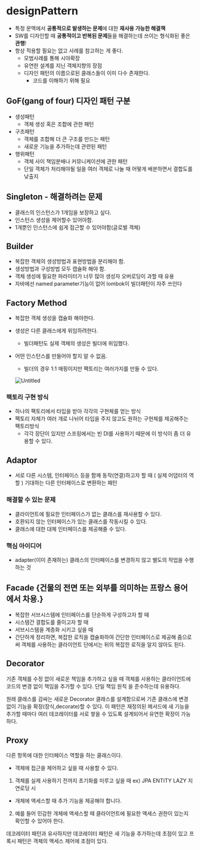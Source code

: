 # designPattern

- 특정 문맥에서 **공통적으로 발생하는 문제**에 대한 **재사용 가능한 해결책**
- SW를 디자인할 때 **공통적이고 반복된 문제**들을 해결하는데 쓰이는 형식화된 좋은 **관행**!
- 항상 적용할 필요는 없고 사례를 참고하는 게 좋다.
    - 모범사례를 통해 시야확장
    - 유연한 설계를 지닌 객체지향의 장점
    - 디자인 패턴의 이름으로된 클래스들이 이미 다수 존재한다.
        - 코드를 이해하기 위해 필요

## GoF(gang of four) 디자인 패턴 구분

- 생성패턴
    - 객체 생성 혹은 조합에 관한 패턴
- 구조패턴
    - 객체를 조합해 더 큰 구조를 만드는 패턴
    - 새로운 기능을 추가하는데 관련된 패턴
- 행위패턴
    - 객체 사이 책임분배나 커뮤니케이션에 관한 패턴
    - 단일 객체가 처리해야될 일을 여러 객체로 나눌 때 어떻게 배분하면서 결합도를 낮출지
    

## Singleton - 해결하려는 문제

- 클래스의 인스턴스가 1개임을 보장하고 싶다.
- 인스턴스 생성을 제어할수 있어야함.
- 1개뿐인 인스턴스에 쉽게 접근할 수 있어야함(글로벌 객체)

## Builder

- 복잡한 객체의 생성방법과 표현방법을 분리해야 함.
- 생성방법과 구성방법 모두 캡슐화 해야 함.
- 객체 생성에 필요한 파라미터가 너무 많아 생성자 오버로딩이 과할 때 유용
- 자바에선 named parameter기능이 없어 lombok이  빌더패턴이 자주 쓰인다


## Factory Method

- 복잡한 객체 생성을 캡슐화 해야한다.
- 생성은 다른 클래스에게 위임하려한다.
    - 빌더패턴도 실제 객체의 생성은 빌더에 위임했다.
- 어떤 인스턴스를 만들어야 할지 알 수 없음.
    - 빌더의 경우 1:1 매핑이지만 팩토리는 여러가지를 만들 수 있다.
    
    ![Untitled](https://upload.wikimedia.org/wikipedia/commons/thumb/a/a3/FactoryMethod.svg/300px-FactoryMethod.svg.png)
    

### 팩토리 구현 방식

- 하나의 팩토리에서 타입을 받아 각각의 구현체를 얻는 방식
- 팩토리 자체가 여러 개로 나뉘어 타입을 주지 않고도 원하는 구현체를 제공해주는 팩토리방식
    - 각각 장단이 있지만 스프링에서는 빈 DI를 사용하기 때문에 이 방식이 좀 더 유용할 수 있다.


## Adaptor
- 서로 다른 시스템, 인터페이스 등을 함께 동작(연결)하고자 할 때 ( 실제 어댑터의 역할 ) 기대하는 다른 인터페이스로 변환하는 패턴

### 해결할 수 있는 문제
- 클라이언트에 필요한 인터페이스가 없는 클래스를 재사용할 수 있다.
- 호환되지 않는 인터페이스가 있는 클래스를 작동시킬 수 있다.
- 클래스에 대한 대체 인터페이스를 제공해줄 수 있다.

### 핵심 아이디어
- adapter(이미 존재하는) 클래스의 인터페이스를 변경하지 않고 별도의 작업을 수행하는 것


## Facade {건물의 전면 또는 외부를 의미하는 프랑스 용어에서 차용.}
- 복잡한 서브시스템에 인터페이스를 단순하게 구성하고자 할 때
- 시스템간 결합도를 줄이고자 할 때
- 서브시스템을 계층화 시키고 싶을 때
- 간단하게 정리하면, 복잡한 로직을 캡슐화하여 간단한 인터페이스로 제공해 줌으로써 객체를 사용하는 클라이언트 단에서는 뒤의 복잡한 로직을 알지 않아도 된다.

## Decorator
기존 객체를 수정 없이 새로운 책임을 추가하고 싶을 때
객체를 사용하는 클라이언트에 코드의 변경 없이 책임을 추가할 수 있다.
단일 책임 원칙 을 준수하는데 유용하다.

원래 클래스를 감싸는 새로운 Decorator 클래스를 설계함으로써 기존 클래스에 변경 없이
기능을 확장(장식,decorate)할 수 있다. 이 패턴은 재정의된 메서드에 새 기능을 추가할 때마다
여러 데코레이터를 서로 쌓을 수 있도록 설계되어서 유연한 확장이 가능하다.

## Proxy
다른 항목에 대한 인터페이스 역할을 하는 클래스이다.
- 객체에 접근을 제어하고 싶을 때 사용할 수 있다.
1. 객체를 실제 사용하기 전까지 초기화를 미루고 싶을 때 ex) JPA ENTITY LAZY 지연로딩 시
- 개체에 액세스할 때 추가 기능을 제공해야 합니다.
2. 예를 들어 민감한 개체에 액세스할 때 클라이언트에 필요한 액세스 권한이 있는지 확인할 수 있어야 한다.

데코레이터 패턴과 유사하지만 데코레이터 패턴은 새 기능을 추가하는데 초점이 있고 
프록시 패턴은 객체의 액세스 제어에 초점이 있다.